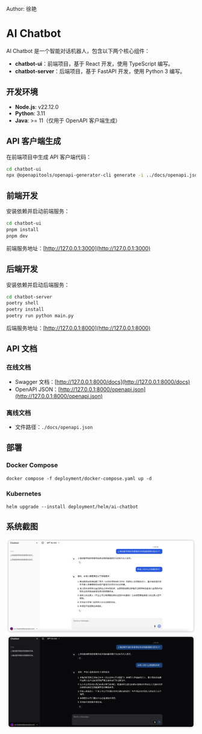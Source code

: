 Author: 徐艳

# AI Chatbot

AI Chatbot 是一个智能对话机器人，包含以下两个核心组件：
- **chatbot-ui**：前端项目，基于 React 开发，使用 TypeScript 编写。
- **chatbot-server**：后端项目，基于 FastAPI 开发，使用 Python 3 编写。

## 开发环境
- **Node.js**: v22.12.0
- **Python**: 3.11
- **Java**: >= 11（仅用于 OpenAPI 客户端生成）

## API 客户端生成

在前端项目中生成 API 客户端代码：
```bash
cd chatbot-ui
npx @openapitools/openapi-generator-cli generate -i ../docs/openapi.json -o ./lib/generated -g typescript-axios
```

## 前端开发

安装依赖并启动前端服务：
```bash
cd chatbot-ui
pnpm install
pnpm dev
```

前端服务地址：[http://127.0.0.1:3000](http://127.0.0.1:3000)

## 后端开发

安装依赖并启动后端服务：
```bash
cd chatbot-server
poetry shell
poetry install
poetry run python main.py 
```

后端服务地址：[http://127.0.0.1:8000](http://127.0.0.1:8000)

## API 文档

### 在线文档
- Swagger 文档：[http://127.0.0.1:8000/docs](http://127.0.0.1:8000/docs)
- OpenAPI JSON：[http://127.0.0.1:8000/openapi.json](http://127.0.0.1:8000/openapi.json)

### 离线文档
- 文件路径：`./docs/openapi.json`

## 部署

### Docker Compose

```
docker compose -f deployment/docker-compose.yaml up -d
```

### Kubernetes

```
helm upgrade --install deployment/helm/ai-chatbot
```

## 系统截图

![](docs/screenshots/light.png)
![](docs/screenshots/dark.png)